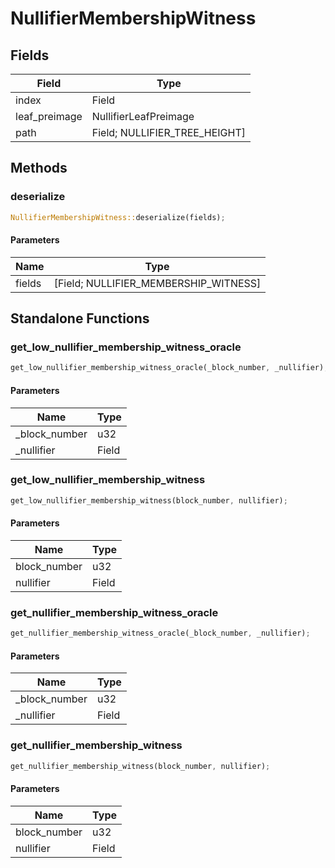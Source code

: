 # NullifierMembershipWitness

## Fields
| Field | Type |
| --- | --- |
| index | Field |
| leaf_preimage | NullifierLeafPreimage |
| path | Field; NULLIFIER_TREE_HEIGHT] |

## Methods

### deserialize

```rust
NullifierMembershipWitness::deserialize(fields);
```

#### Parameters
| Name | Type |
| --- | --- |
| fields | [Field; NULLIFIER_MEMBERSHIP_WITNESS] |

## Standalone Functions

### get_low_nullifier_membership_witness_oracle

```rust
get_low_nullifier_membership_witness_oracle(_block_number, _nullifier);
```

#### Parameters
| Name | Type |
| --- | --- |
| _block_number | u32 |
| _nullifier | Field |

### get_low_nullifier_membership_witness

```rust
get_low_nullifier_membership_witness(block_number, nullifier);
```

#### Parameters
| Name | Type |
| --- | --- |
| block_number | u32 |
| nullifier | Field |

### get_nullifier_membership_witness_oracle

```rust
get_nullifier_membership_witness_oracle(_block_number, _nullifier);
```

#### Parameters
| Name | Type |
| --- | --- |
| _block_number | u32 |
| _nullifier | Field |

### get_nullifier_membership_witness

```rust
get_nullifier_membership_witness(block_number, nullifier);
```

#### Parameters
| Name | Type |
| --- | --- |
| block_number | u32 |
| nullifier | Field |

